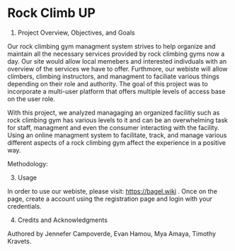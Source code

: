 # Rock Climb UP

1. Project Overview, Objectives, and Goals

Our rock climbing gym managment system strives to help organize and maintain all the necessary services provided by rock climbing gyms now a day. Our site would allow local memebers and interested indivduals with an overview of the services we have to offer. Furthmore, our webiste will allow climbers, climbing instructors, and managment to faciliate various things depending on their role and authority. The goal of this project was to incorporate a multi-user platform that offers multiple levels of access base on the user role.

With this project, we analyzed managaging an organized facilitiy such as rock climbing gym has various levels to it and can be an overwhelming task for staff, managment and even the consumer interacting with the facility. Using an online managment system to facilitate, track, and manage various different aspects of a rock climbing gym affect the experience in a positive way. 


Methodology:



3. Usage

In order to use our webiste, please visit: https://bagel.wiki . Once on the page, create a account using the registration page and login with your credentials.


4. Credits and Acknowledgments


Authored by Jennefer Campoverde, Evan Hamou, Mya Amaya, Timothy Kravets.
